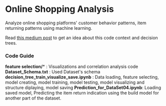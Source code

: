 
# Online Shopping Analysis
Analyze online shopping platforms' customer behavior patterns, item returning patterns using machine learning.

Read [this medium post](https://medium.com/@chathuranga.15/decision-trees-for-online-shopping-analysis-9010e84f0bb2) to get an idea about this code context and decision trees.

### Code Guide
**feature selection/*** : Visualizations and correlation analysis code
**Dataset_Schema.txt** : Used Dataset's schema
**decision_tree_train_visualize_save.ipynb** : Data loading, feature selecting, model creating, model training, model testing, model visualizing and structure diplaying, model saving
**Prediction_for_DataSet04.ipynb**: Loading saved model, Predicting the item return indication using the build model for another part of the dataset.

